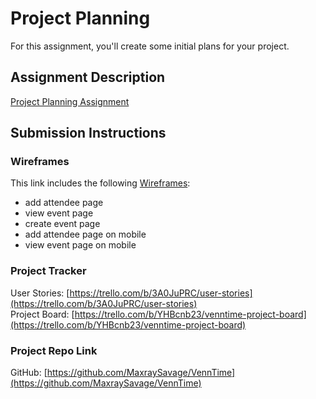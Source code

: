 # Project Planning
For this assignment, you'll create some initial plans for your project.

## Assignment Description
[Project Planning Assignment](https://education.launchcode.org/liftoff/modules/assignments/project-planning)

## Submission Instructions

### Wireframes
This link includes the following [Wireframes](https://github.com/techstyle99/liftoff-assignments/blob/master/P3-Project_Planning/VennTime-wireframes.pdf): 
- add attendee page 
- view event page 
- create event page 
- add attendee page on mobile
- view event page on mobile

### Project Tracker
User Stories: [https://trello.com/b/3A0JuPRC/user-stories](https://trello.com/b/3A0JuPRC/user-stories)<br/>
Project Board: [https://trello.com/b/YHBcnb23/venntime-project-board](https://trello.com/b/YHBcnb23/venntime-project-board)


### Project Repo Link

GitHub: [https://github.com/MaxraySavage/VennTime](https://github.com/MaxraySavage/VennTime)
